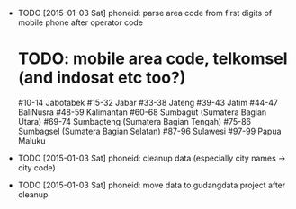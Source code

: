 * TODO [2015-01-03 Sat] phoneid: parse area code from first digits of mobile phone after operator code

  # TODO: mobile area code, telkomsel (and indosat etc too?)
  #10-14 Jabotabek
  #15-32 Jabar
  #33-38 Jateng
  #39-43 Jatim
  #44-47 BaliNusra
  #48-59 Kalimantan
  #60-68 Sumbagut (Sumatera Bagian Utara)
  #69-74 Sumbagteng (Sumatera Bagian Tengah)
  #75-86 Sumbagsel (Sumatera Bagian Selatan)
  #87-96 Sulawesi
  #97-99 Papua Maluku

* TODO [2015-01-03 Sat] phoneid: cleanup data (especially city names -> city code)
* TODO [2015-01-03 Sat] phoneid: move data to gudangdata project after cleanup
